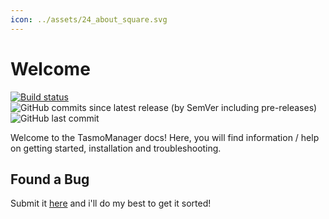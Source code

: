 ```yaml
---
icon: ../assets/24_about_square.svg
---
```

# Welcome

[![Build status](https://ci.appveyor.com/api/projects/status/cr51v0y2shticljs?svg=true)](https://ci.appveyor.com/project/tom-23/tasmomanager)
![GitHub commits since latest release (by SemVer including pre-releases)](https://img.shields.io/github/commits-since/tom-23/tasmomanager/latest?include_prereleases)
![GitHub last commit](https://img.shields.io/github/last-commit/tom-23/tasmomanager)

Welcome to the TasmoManager docs! Here, you will find information / help on getting started, installation and troubleshooting.

## Found a Bug

Submit it [here](https://github.com/tom-23/TasmoManager/issues) and i'll do my best to get it sorted!
